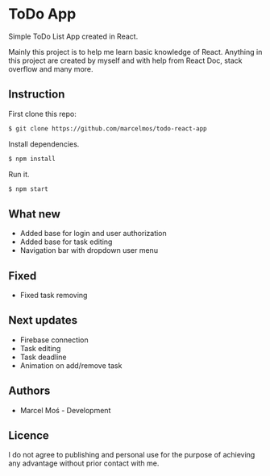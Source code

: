 # ToDo App

Simple ToDo List App created in React.

Mainly this project is to help me learn basic knowledge of React.
Anything in this project are created by myself and with help from React Doc, stack overflow and many more.

## Instruction
First clone this repo:
```bash
$ git clone https://github.com/marcelmos/todo-react-app
```
Install dependencies.
``` bash
$ npm install
```
Run it.
``` bash
$ npm start
```

## What new
- Added base for login and user authorization
- Added base for task editing
- Navigation bar with dropdown user menu

## Fixed
- Fixed task removing

## Next updates
- Firebase connection
- Task editing
- Task deadline
- Animation on add/remove task

## Authors
- Marcel Moś - Development

## Licence
I do not agree to publishing and personal use for the purpose of achieving any advantage without prior contact with me.